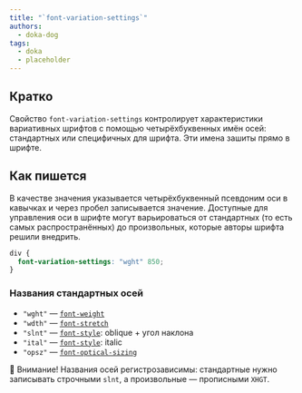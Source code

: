 ```yaml
---
title: "`font-variation-settings`"
authors:
  - doka-dog
tags:
  - doka
  - placeholder
---
```


## Кратко

Свойство `font-variation-settings` контролирует характеристики вариативных шрифтов с помощью четырёхбуквенных имён осей: стандартных или специфичных для шрифта. Эти имена зашиты прямо в шрифте.

## Как пишется

В качестве значения указывается четырёхбуквенный псевдоним оси в кавычках и через пробел записывается значение. Доступные для управления оси в шрифте могут варьироваться от стандартных (то есть самых распространённых) до произвольных, которые авторы шрифта решили внедрить.

```css
div {
  font-variation-settings: "wght" 850;
}
```

### Названия стандартных осей

- `"wght"` — [`font-weight`](/css/font-weight/)
- `"wdth"` — [`font-stretch`](/css/font-stretch/)
- `"slnt"` — [`font-style`](/css/font-style/): oblique + угол наклона
- `"ital"` — [`font-style`](/css/font-style/): italic
- `"opsz"` — [`font-optical-sizing`](/css/font-optical-sizing/)

<aside>

🚨 Внимание! Названия осей регистрозависимы: стандартные нужно записывать строчными `slnt`, а произвольные — прописными `XHGT`.

</aside>
